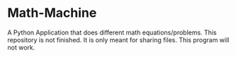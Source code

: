 # Math-Machine
A Python Application that does different math equations/problems.
This repository is not finished. It is only meant for sharing files. This program will not work.
